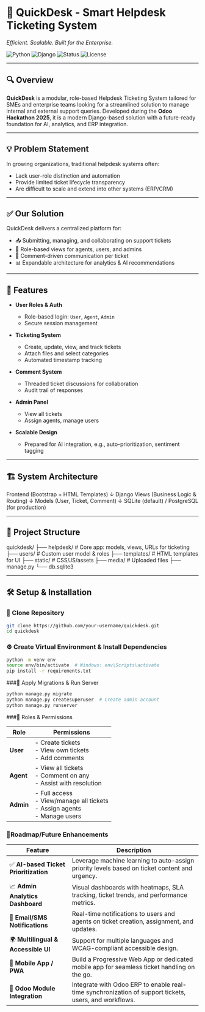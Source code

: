 # 🧠 QuickDesk - Smart Helpdesk Ticketing System  
*Efficient. Scalable. Built for the Enterprise.*

![Python](https://img.shields.io/badge/Python-3.11-blue?style=flat-square&logo=python)
![Django](https://img.shields.io/badge/Django-4.x-green?style=flat-square&logo=django)
![Status](https://img.shields.io/badge/Project-Odoo%20Hackathon%202025-blueviolet?style=flat-square)
![License](https://img.shields.io/badge/License-MIT-green?style=flat-square)

---

## 🔍 Overview

**QuickDesk** is a modular, role-based Helpdesk Ticketing System tailored for SMEs and enterprise teams looking for a streamlined solution to manage internal and external support queries. Developed during the **Odoo Hackathon 2025**, it is a modern Django-based solution with a future-ready foundation for AI, analytics, and ERP integration.

---

## 💡 Problem Statement

In growing organizations, traditional helpdesk systems often:

- Lack user-role distinction and automation
- Provide limited ticket lifecycle transparency
- Are difficult to scale and extend into other systems (ERP/CRM)

---

## ✅ Our Solution

QuickDesk delivers a centralized platform for:

- 📥 Submitting, managing, and collaborating on support tickets
- 👤 Role-based views for agents, users, and admins
- 💬 Comment-driven communication per ticket
- 📊 Expandable architecture for analytics & AI recommendations

---

## 🚀 Features

- **User Roles & Auth**
  - Role-based login: `User`, `Agent`, `Admin`
  - Secure session management

- **Ticketing System**
  - Create, update, view, and track tickets
  - Attach files and select categories
  - Automated timestamp tracking

- **Comment System**
  - Threaded ticket discussions for collaboration
  - Audit trail of responses

- **Admin Panel**
  - View all tickets
  - Assign agents, manage users

- **Scalable Design**
  - Prepared for AI integration, e.g., auto-prioritization, sentiment tagging

---

## 🏗️ System Architecture
Frontend (Bootstrap + HTML Templates)
↓
Django Views (Business Logic & Routing)
↓
Models (User, Ticket, Comment)
↓
SQLite (default) / PostgreSQL (for production)

---

## 📁 Project Structure

quickdesk/
├── helpdesk/ # Core app: models, views, URLs for ticketing
├── users/ # Custom user model & roles
├── templates/ # HTML templates for UI
├── static/ # CSS/JS/assets
├── media/ # Uploaded files
├── manage.py
└── db.sqlite3

---

## 🛠️ Setup & Installation

### 🔁 Clone Repository

```bash
git clone https://github.com/your-username/quickdesk.git
cd quickdesk
```
### ⚙️ Create Virtual Environment & Install Dependencies
```bash
python -m venv env
source env/bin/activate  # Windows: env\Scripts\activate
pip install -r requirements.txt
```
###🧱 Apply Migrations & Run Server
```bash
python manage.py migrate
python manage.py createsuperuser  # Create admin account
python manage.py runserver
```
###👥 Roles & Permissions

| **Role**   | **Permissions**                                                             |
|------------|------------------------------------------------------------------------------|
| **User**   | - Create tickets<br>- View own tickets<br>- Add comments                    |
| **Agent**  | - View all tickets<br>- Comment on any<br>- Assist with resolution          |
| **Admin**  | - Full access<br>- View/manage all tickets<br>- Assign agents<br>- Manage users |

### 🔮Roadmap/Future Enhancements
| Feature                              | Description                                                                                           |
| ------------------------------------ | ----------------------------------------------------------------------------------------------------- |
| ✅ **AI-based Ticket Prioritization** | Leverage machine learning to auto-assign priority levels based on ticket content and urgency.         |
| 📈 **Admin Analytics Dashboard**     | Visual dashboards with heatmaps, SLA tracking, ticket trends, and performance metrics.                |
| 🔔 **Email/SMS Notifications**       | Real-time notifications to users and agents on ticket creation, assignment, and updates.              |
| 🌍 **Multilingual & Accessible UI**  | Support for multiple languages and WCAG-compliant accessible design.                                  |
| 📲 **Mobile App / PWA**              | Build a Progressive Web App or dedicated mobile app for seamless ticket handling on the go.           |
| 🤝 **Odoo Module Integration**       | Integrate with Odoo ERP to enable real-time synchronization of support tickets, users, and workflows. |




